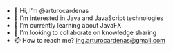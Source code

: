 - 👋 Hi, I’m @arturocardenas
- 👀 I’m interested in Java and JavaScript technologies
- 🌱 I’m currently learning about JavaFX
- 💞️ I’m looking to collaborate on knowledge sharing
- 📫 How to reach me? ing.arturocardenas@gmail.com

<!---
arturocardenas/arturocardenas is a ✨ special ✨ repository because its `README.md` (this file) appears on your GitHub profile.
You can click the Preview link to take a look at your changes.
--->
